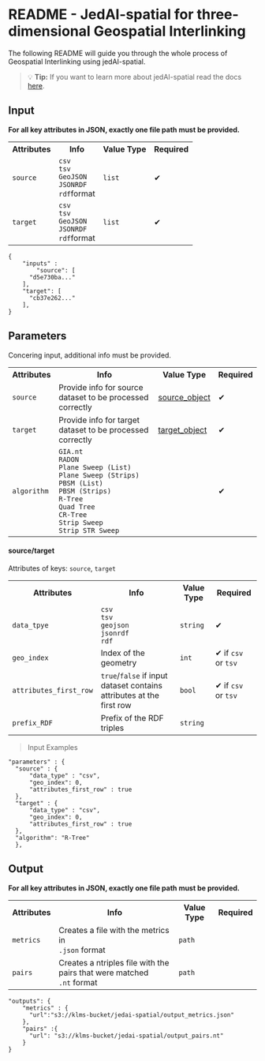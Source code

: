 # README - JedAI-spatial for three-dimensional Geospatial Interlinking 

The following README will guide you through the whole process of Geospatial Interlinking using jedAI-spatial.


>  &#x1F4A1; **Tip:** If you want to learn more about jedAI-spatial read the docs <a href="https://github.com/AI-team-UoA/JedAI-spatial">here</a>.

## Input
**For all key attributes in JSON, exactly one file path must be provided.**

<table>
  <tr>
    <th>Attributes</th>
    <th>Info</th>
    <th>Value Type</th>
    <th>Required</th>
  </tr>
  <tr>
    <td><code>source</code></td>
    <td><code>csv</code><br><code>tsv</code>
    <br><code>GeoJSON</code><br><code>JSONRDF</code><br><code>rdf</code>format</td>
    <td><code>list</code></td>
    <td>&#10004;</td>
  </tr>
  <tr>
    <td><code>target</code></td>
    <td><code>csv</code><br><code>tsv</code>
    <br><code>GeoJSON</code><br><code>JSONRDF</code><br><code>rdf</code>format</td>
    <td><code>list</code></td>
    <td>&#10004;</td>
  </tr>
</table>

```
{
	"inputs" :
		"source": [
      "d5e730ba..."
    ],
    "target": [
      "cb37e262..."
    ],
}
```

## Parameters
Concering input, additional info must be provided.

<table>
  <tr>
    <th>Attributes</th>
    <th>Info</th>
    <th>Value Type</th>
    <th>Required</th>
  </tr>
  <tr>
	  <td><code>source</code></td>
	  <td>Provide info for source dataset to be processed correctly</td>
	  <td><a href="#source/target">source_object</a></td>
	  <td>&#10004;</td> 
  </tr>
  <tr>
	  <td><code>target</code></td>
	  <td>Provide info for target dataset to be processed correctly</td>
	  <td><a href="#source/target">target_object</a></td>
	  <td>&#10004;</td> 
  </tr>
  <tr>
	  <td><code>algorithm</code></td>
	  <td><code>GIA.nt</code><br><code>RADON</code><br>
    <code>Plane Sweep (List)</code><br>
    <code>Plane Sweep (Strips)</code><br>
    <code>PBSM (List)</code><br>
    <code>PBSM (Strips)</code><br>
    <code>R-Tree</code><br>
    <code>Quad Tree</code><br>
    <code>CR-Tree</code><br>
    <code>Strip Sweep</code><br>
    <code>Strip STR Sweep</code></td>
	  <td></td>
	  <td>&#10004;</td> 
  </tr>
</table>



#### source/target
Attributes of keys: `source`, `target`
<table>
  <tr>
    <th>Attributes</th>
    <th>Info</th>
    <th>Value Type</th>
    <th>Required</th>
  </tr>
  <tr>
	  <td><code>data_tpye</code></td>
	  <td><code>csv</code><br>
	  <code>tsv</code><br>
	  <code>geojson</code><br>
	  <code>jsonrdf</code><br>
	  <code>rdf</code>
	  <td><code>string</code></td>
    <td>&#10004;</td> 
  </tr>
  <tr>
	  <td><code>geo_index</code></td>
	  <td>Index of the geometry</td>
	  <td><code>int</code></td>
	  <td>&#10004; if <code>csv</code> or <code>tsv</code></td> 
  </tr>
  <tr>
	  <td><code>attributes_first_row</code></td>
	  <td><code>true</code>/<code>false</code> if input dataset contains attributes at the first row</td>
	  <td><code>bool</code></td>
	  <td>&#10004; if <code>csv</code> or <code>tsv</code></td> 
  </tr>
  <tr>
	  <td><code>prefix_RDF</code></td>
	  <td>Prefix of the RDF triples</td>
	  <td><code>string</code></td>
	  <td></td> 
  </tr>
</table>


> Input Examples
>
```
"parameters" : {
  "source" : {
      "data_type" : "csv",
      "geo_index": 0,
      "attributes_first_row" : true         
  },
  "target" : {
      "data_type" : "csv",
      "geo_index": 0,
      "attributes_first_row" : true         
  },
  "algorithm": "R-Tree"                
  },       

```

## Output
**For all key attributes in JSON, exactly one file path must be provided.**

<table>
  <tr>
    <th>Attributes</th>
    <th>Info</th>
    <th>Value Type</th>
    <th>Required</th>
  </tr>
  <tr>
    <td><code>metrics</code></td>
    <td>Creates a file with the metrics in <br><code>.json</code> format</td>
    <td><code>path</code></td>
    <td></td>
  </tr>
  <tr>
    <td><code>pairs</code></td>
    <td>Creates a ntriples file with the pairs that were matched<br><code>.nt</code> format</td>
    <td><code>path</code></td>
    <td></td>
  </tr>
</table>

```
"outputs": {
    "metrics" : {
      "url":"s3://klms-bucket/jedai-spatial/output_metrics.json"
    },
    "pairs" :{
      "url": "s3://klms-bucket/jedai-spatial/output_pairs.nt"
    }
}

```
